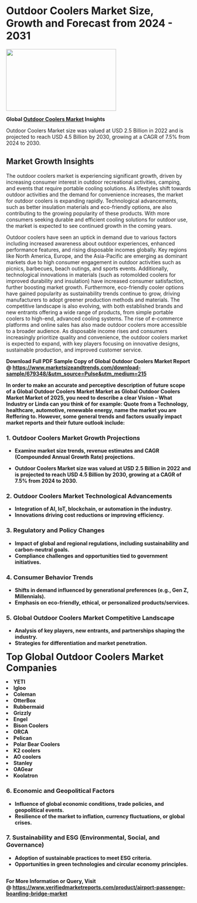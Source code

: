 <H1>Outdoor Coolers Market Size, Growth and Forecast from 2024 - 2031</H1><img class="aligncenter size-medium wp-image-584254" src="https://thirdeyenews.in/wp-content/uploads/2024/09/Global-Market-Research-300x168.jpeg" alt="" width="300" height="168" /><p><strong>Global&nbsp;<a href="https://www.marketsizeandtrends.com/download-sample/679348/&amp;utm_source=Pulse&amp;utm_medium=215">Outdoor Coolers Market</a> Insights</strong></p><p>Outdoor Coolers Market size was valued at USD 2.5 Billion in 2022 and is projected to reach USD 4.5 Billion by 2030, growing at a CAGR of 7.5% from 2024 to 2030.</p><p><h2>Market Growth Insights</h2> <p>The outdoor coolers market is experiencing significant growth, driven by increasing consumer interest in outdoor recreational activities, camping, and events that require portable cooling solutions. As lifestyles shift towards outdoor activities and the demand for convenience increases, the market for outdoor coolers is expanding rapidly. Technological advancements, such as better insulation materials and eco-friendly options, are also contributing to the growing popularity of these products. With more consumers seeking durable and efficient cooling solutions for outdoor use, the market is expected to see continued growth in the coming years.</p> <p><strong></strong></p> <p>Outdoor coolers have seen an uptick in demand due to various factors including increased awareness about outdoor experiences, enhanced performance features, and rising disposable incomes globally. Key regions like North America, Europe, and the Asia-Pacific are emerging as dominant markets due to high consumer engagement in outdoor activities such as picnics, barbecues, beach outings, and sports events. Additionally, technological innovations in materials (such as rotomolded coolers for improved durability and insulation) have increased consumer satisfaction, further boosting market growth. Furthermore, eco-friendly cooler options have gained popularity as sustainability trends continue to grow, driving manufacturers to adopt greener production methods and materials. The competitive landscape is also evolving, with both established brands and new entrants offering a wide range of products, from simple portable coolers to high-end, advanced cooling systems. The rise of e-commerce platforms and online sales has also made outdoor coolers more accessible to a broader audience. As disposable income rises and consumers increasingly prioritize quality and convenience, the outdoor coolers market is expected to expand, with key players focusing on innovative designs, sustainable production, and improved customer service. <p><strong></p><p><span class=""><strong>Download Full PDF Sample Copy of Global Outdoor Coolers Market Report</strong> @ <a href="https://www.marketsizeandtrends.com/download-sample/679348/&amp;utm_source=Pulse&amp;utm_medium=215" target="_blank">https://www.marketsizeandtrends.com/download-sample/679348/&amp;utm_source=Pulse&amp;utm_medium=215</a></span></p><p>In order to make an accurate and perceptive description of future scope of a Global&nbsp;Outdoor Coolers Market Market as Global&nbsp;Outdoor Coolers Market Market of 2025, you need to describe a clear Vision &ndash; What Industry or Linda can you think of for example: Quote from a Technology, healthcare, automotive, renewable energy, name the market you are Reffering to. However, some general trends and factors usually impact market reports and their future outlook include:</p><h3>1.&nbsp;<strong>Outdoor Coolers Market Growth Projections</strong></h3><ul><li>Examine market size trends, revenue estimates and CAGR (Compounded Annual Growth Rate) projections.</li><li><p>Outdoor Coolers Market size was valued at USD 2.5 Billion in 2022 and is projected to reach USD 4.5 Billion by 2030, growing at a CAGR of 7.5% from 2024 to 2030.</p></li></ul><h3>2.&nbsp;<strong>Outdoor Coolers Market Technological Advancements</strong></h3><ul><li>Integration of AI, IoT, blockchain, or automation in the industry.</li><li>Innovations driving cost reductions or improving efficiency.</li></ul><h3>3.&nbsp;<strong>Regulatory and Policy Changes</strong></h3><ul><li>Impact of global and regional regulations, including sustainability and carbon-neutral goals.</li><li>Compliance challenges and opportunities tied to government initiatives.</li></ul><h3>4.&nbsp;<strong>Consumer Behavior Trends</strong></h3><ul><li>Shifts in demand influenced by generational preferences (e.g., Gen Z, Millennials).</li><li>Emphasis on eco-friendly, ethical, or personalized products/services.</li></ul><h3>5.&nbsp;<strong>Global Outdoor Coolers Market Competitive Landscape</strong></h3><ul><li>Analysis of key players, new entrants, and partnerships shaping the industry.</li><li>Strategies for differentiation and market penetration.</li></ul><p data-pm-slice="1 1 []"><span style="color: inherit; font-family: inherit; font-size: 25px;">Top Global Outdoor Coolers Market Companies</span></p><div class="" data-test-id=""><p><li>YETI</li><li> Igloo</li><li> Coleman</li><li> OtterBox</li><li> Rubbermaid</li><li> Grizzly</li><li> Engel</li><li> Bison Coolers</li><li> ORCA</li><li> Pelican</li><li> Polar Bear Coolers</li><li> K2 coolers</li><li> AO coolers</li><li> Stanley</li><li> OAGear</li><li> Koolatron</li></p></div><h3>6.&nbsp;<strong>Economic and Geopolitical Factors</strong></h3><ul><li>Influence of global economic conditions, trade policies, and geopolitical events.</li><li>Resilience of the market to inflation, currency fluctuations, or global crises.</li></ul><h3>7.&nbsp;<strong>Sustainability and ESG (Environmental, Social, and Governance)</strong></h3><ul><li>Adoption of sustainable practices to meet ESG criteria.</li><li>Opportunities in green technologies and circular economy principles.</li></ul><h2><strong style="font-size: 14px;">For More Information or Query, Visit @&nbsp;</strong><a style="background-color: #ffffff; font-size: 14px;" href="https://www.marketsizeandtrends.com/report/outdoor-coolers-market/" target="_blank">https://www.verifiedmarketreports.com/product/airport-passenger-boarding-bridge-market</a></h2>
